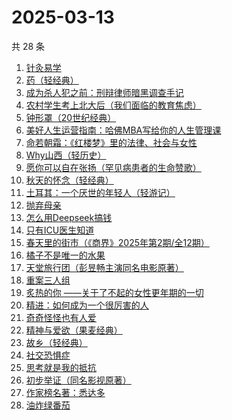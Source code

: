 # 2025-03-13

共 28 条

<!-- BEGIN WEREAD -->
<!-- 最后更新时间 2025-03-13 19:10:49 +0800 -->
1. [针灸易学](https://weread.qq.com/web/bookDetail/50332f105c20e75031ad7cb)
1. [药（轻经典）](https://weread.qq.com/web/bookDetail/30c32830813ab9bd2g01636c)
1. [成为杀人犯之前：刑辩律师暗黑调查手记](https://weread.qq.com/web/bookDetail/8f1322d0813ab9b44g012d6f)
1. [农村学生考上北大后（我们面临的教育焦虑）](https://weread.qq.com/web/bookDetail/9d032840813ab9b4ag0100cf)
1. [钟形罩（20世纪经典）](https://weread.qq.com/web/bookDetail/3f4320005d0ff13f440f223)
1. [美好人生运营指南：哈佛MBA写给你的人生管理课](https://weread.qq.com/web/bookDetail/69a322207159f1c069a3e2d)
1. [命若朝霜：《红楼梦》里的法律、社会与女性](https://weread.qq.com/web/bookDetail/b8232eb0813ab9c0fg019b89)
1. [Why山西（轻历史）](https://weread.qq.com/web/bookDetail/3cc32520813ab9badg010195)
1. [愿你可以自在张扬（罕见病患者的生命赞歌）](https://weread.qq.com/web/bookDetail/866324f0813ab9b70g013cde)
1. [秋天的怀念（轻经典）](https://weread.qq.com/web/bookDetail/56d32f30813ab9bfdg0197f2)
1. [土耳其：一个厌世的年轻人（轻游记）](https://weread.qq.com/web/bookDetail/a46328b0813ab9bc6g010d66)
1. [抛弃母亲](https://weread.qq.com/web/bookDetail/d8732900813ab9b25g016220)
1. [怎么用Deepseek搞钱](https://weread.qq.com/web/bookDetail/496328d0813ab9be4g018cb2)
1. [只有ICU医生知道](https://weread.qq.com/web/bookDetail/786321f0813ab9b25g019ee9)
1. [春天里的街市（《商界》2025年第2期/全12期）](https://weread.qq.com/web/bookDetail/f32320f0813ab9c0fg018fc4)
1. [橘子不是唯一的水果](https://weread.qq.com/web/bookDetail/293326407169980c293f877)
1. [天堂旅行团（彭昱畅主演同名电影原著）](https://weread.qq.com/web/bookDetail/1cc32510726d716d1cc2484)
1. [重案三人组](https://weread.qq.com/web/bookDetail/3ba32530813ab9b07g01863c)
1. [炙热的你 ——关于了不起的女性更年期的一切](https://weread.qq.com/web/bookDetail/f5432f40813ab7c54g01906d)
1. [精进：如何成为一个很厉害的人](https://weread.qq.com/web/bookDetail/72732ac05c985b72766ea4e)
1. [奇奇怪怪也有人爱](https://weread.qq.com/web/bookDetail/86732840813ab9b89g01795b)
1. [精神与爱欲（果麦经典）](https://weread.qq.com/web/bookDetail/83132770813ab78c6g013ba8)
1. [故乡（轻经典）](https://weread.qq.com/web/bookDetail/76f32920813ab9babg019619)
1. [社交恐惧症](https://weread.qq.com/web/bookDetail/e29329a07224e31fe2901ca)
1. [思考就是我的抵抗](https://weread.qq.com/web/bookDetail/67432d00813ab9baag014be2)
1. [初步举证（同名影视原著）](https://weread.qq.com/web/bookDetail/c9c320a0813ab9b5ag0108e8)
1. [作家榜名著：悉达多](https://weread.qq.com/web/bookDetail/3b532c50813ab7429g014933)
1. [油炸绿番茄](https://weread.qq.com/web/bookDetail/a3e32780813ab99c2g015bf4)
<!-- END WEREAD -->